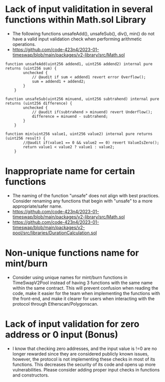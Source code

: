# Lack of input validitation in several functions within Math.sol Library
 - The following functions unsafeAdd(), unsafeSub(), div(), min() do not have a valid input validation check when performing arithmetic operations.
 - https://github.com/code-423n4/2023-01-timeswap/blob/main/packages/v2-library/src/Math.sol
```
function unsafeAdd(uint256 addend1, uint256 addend2) internal pure returns (uint256 sum) {
        unchecked {
            // @audit if sum < addend1 revert error Overflow();
            sum = addend1 + addend2;
        }
    }

function unsafeSub(uint256 minuend, uint256 subtrahend) internal pure returns (uint256 difference) {
        unchecked {
            // @audit if(subtrahend > minuend) revert Underflow(); 
            difference = minuend - subtrahend;
        }
    }

function min(uint256 value1, uint256 value2) internal pure returns (uint256 result) {
        //@audit if(value1 == 0 && value2 == 0) revert ValueIsZero();
        return value1 < value2 ? value1 : value2;
    }

```
# Inappropriate name for certain functions
 - The naming of the function "unsafe" does not align with best practices. Consider renaming any functions that begin with "unsafe" to a more appropriate/safer name.
- https://github.com/code-423n4/2023-01-timeswap/blob/main/packages/v2-library/src/Math.sol
- https://github.com/code-423n4/2023-01-timeswap/blob/main/packages/v2-pool/src/libraries/DurationCalculation.sol

# Non-unique functions name for mint/burn
- Consider using unique names for mint/burn functions in TimeSwapV2Pool instead of having 3 functions with the same name within the same contract. This will prevent confusion when reading the code, make it easier for the team when implementing the functions with the front-end, and make it clearer for users when interacting with the protocol through Etherscan/Polygonscan.

# Lack of input validation for zero address or 0 input (Bonus)
- I know that checking zero addresses, and the input value is !=0 are no longer rewarded since they are considered publicly known issues, however, the protocol is not implementing these checks in most of its functions. This decreases the security of its code and opens up more vulnerabilities. Please consider adding proper input checks in functions and constructors.